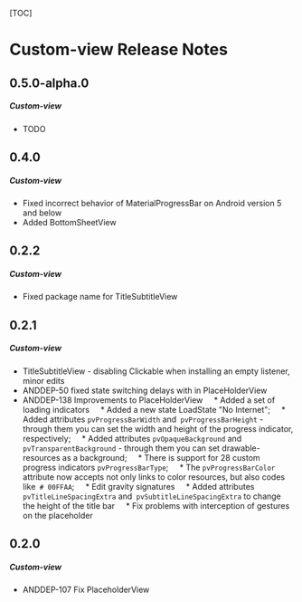 [TOC]
# Custom-view Release Notes
## 0.5.0-alpha.0
##### Custom-view
* TODO
## 0.4.0
##### Custom-view
* Fixed incorrect behavior of MaterialProgressBar on Android version 5 and below
* Added BottomSheetView
## 0.2.2
##### Custom-view
* Fixed package name for TitleSubtitleView
## 0.2.1
##### Custom-view
* TitleSubtitleView - disabling Clickable when installing an empty listener, minor edits
* ANDDEP-50 fixed state switching delays with in PlaceHolderView
* ANDDEP-138 Improvements to PlaceHolderView
    * Added a set of loading indicators
    * Added a new state LoadState "No Internet";
    * Added attributes `pvProgressBarWidth` and` pvProgressBarHeight` - through them you can set the width and height of the progress indicator, respectively;
    * Added attributes `pvOpaqueBackground` and` pvTransparentBackground` - through them you can set drawable-resources as a background;
    * There is support for 28 custom progress indicators `pvProgressBarType`;
    * The `pvProgressBarColor` attribute now accepts not only links to color resources, but also codes like` # 00FFAA`;
    * Edit gravity signatures
    * Added attributes `pvTitleLineSpacingExtra` and` pvSubtitleLineSpacingExtra` to change the height of the title bar
    * Fix problems with interception of gestures on the placeholder
## 0.2.0
##### Custom-view
* ANDDEP-107 Fix PlaceholderView